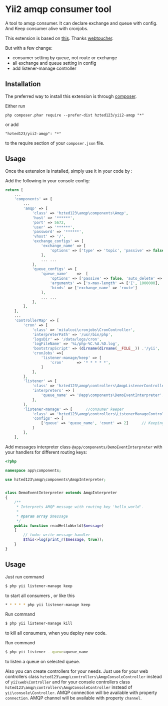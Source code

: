 Yii2 amqp consumer tool
=======================
A tool to amqp consumer.
It can declare exchange and queue with config.
And Keep consumer alive with cronjobs.

This extension is based on [this](https://github.com/webtoucher/yii2-amqp).
Thanks [webtoucher](https://github.com/webtoucher/).

But with a few change:

- consumer setting by queue, not route or exchange
- all exchange and queue setting in config
- add listener-manage controller

Installation
------------

The preferred way to install this extension is through [composer](http://getcomposer.org/download/).

Either run

```
php composer.phar require --prefer-dist hzted123/yii2-amqp "*"
```

or add

```
"hzted123/yii2-amqp": "*"
```

to the require section of your `composer.json` file.


Usage
-----

Once the extension is installed, simply use it in your code by  :

Add the following in your console config:

```php
return [
    ...
    'components' => [
        ...
        'amqp' => [
            'class' => 'hzted123\amqp\components\Amqp',
            'host' => '******',
            'port' => 5672,
            'user' => '******',
            'password' => '******',
            'vhost' => '/',
            'exchange_configs' => [
                'exchange_name' => [
                    'options' => ['type' => 'topic', 'passive' => false, 'auto_delete' => false, 'durable' => true ],
                ],
                ... ...
            ],
            'queue_configs' => [
                'queue_name'    =>  [
                    'options' => ['passive' => false, 'auto_delete' => false, 'durable' => true, 'exclusive' => false],
                    'arguments' => ['x-max-length' => ['I', 1000000], 'x-max-length-bytes' => ['I', 300485760]],
                    'binds' => ['exchange_name' => 'route']
                ],
                ... ... 
            ],
        ],
    ],
    ...
    'controllerMap' => [
        'cron' => [
            'class' => 'mitalcoi\cronjobs\CronController',
            'interpreterPath' => '/usr/bin/php',
            'logsDir' => '/data/logs/cron',
            'logFileName' => '%L/php-%C.%A.%D.log',
            'bootstrapScript' => (dirname(dirname(__FILE__)) .'/yii',
            'cronJobs' =>[
                'listener-manage/keep' => [
                    'cron'      => '* * * * *',
                ]
            ],
        ],
        'listener' => [
            'class' => 'hzted123\amqp\controllers\AmqpListenerController',
            'interpreters' => [
                'queue_name' => '@app\components\DemoEventInterpreter', // interpreters for each queue
            ],
        ],
        'listener-manage' => [      //consumer keeper
            'class' => 'hzted123\amqp\controllers\ListenerManageController',
            'configs' => [
                ['queue' => 'queue_name', 'count' => 2]      // Keeping the number of consumers
            ]
        ],
    ],
```

Add messages interpreter class `@app/components/DemoEventInterpreter` with your handlers for different routing keys:

```php
<?php

namespace app\components;

use hzted123\amqp\components\AmqpInterpreter;


class DemoEventInterpreter extends AmqpInterpreter
{
    /**
     * Interprets AMQP message with routing key 'hello_world'.
     *
     * @param array $message
     */
    public function readHelloWorld($message)
    {
        // todo: write message handler
        $this->log(print_r($message, true));
    }
}
```

## Usage

Just run command 

```bash
$ php yii listener-manage keep
```

to start all consumers , or like this

```bash
* * * * * php yii listener-manage keep
```

Run command

```bash
$ php yii listener-manage kill
```

to kill all consumers, when you deploy new code.

Run command

```bash
$ php yii listener --queue=queue_name
```

to listen a queue on selected queue.

Also you can create controllers for your needs. Just use for your web controllers class
`hzted123\amqp\controllers\AmqpConsoleController` instead of `yii\web\Controller` and for your console controllers
class `hzted123\amqp\controllers\AmqpConsoleController` instead of `yii\console\Controller`. AMQP connection will be
available with property `connection`. AMQP channel will be available with property `channel`.
